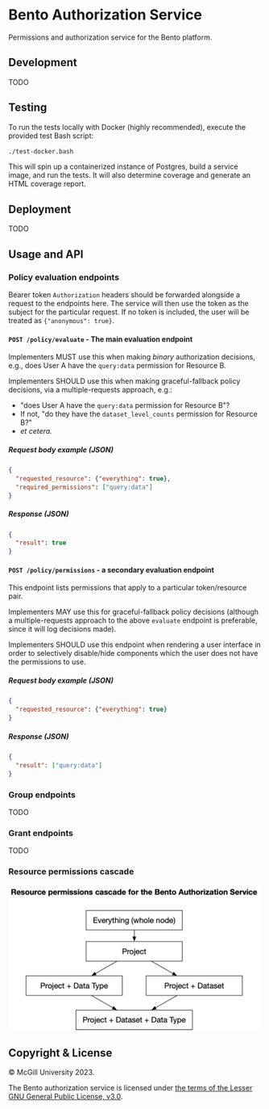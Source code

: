 # Bento Authorization Service

Permissions and authorization service for the Bento platform.




## Development

TODO




## Testing

To run the tests locally with Docker (highly recommended), execute the provided test Bash script:

```bash
./test-docker.bash
```

This will spin up a containerized instance of Postgres, build a service image, and run the tests.
It will also determine coverage and generate an HTML coverage report.




## Deployment

TODO




## Usage and API

### Policy evaluation endpoints

Bearer token `Authorization` headers should be forwarded alongside a request to the endpoints here.
The service will then use the token as the subject for the particular request. If no token is included,
the user will be treated as `{"anonymous": true}`.

#### `POST /policy/evaluate` - The main evaluation endpoint

Implementers MUST use this when making *binary* authorization decisions, e.g., does User A have the 
`query:data` permission for Resource B.

Implementers SHOULD use this when making graceful-fallback policy decisions, via a multiple-requests approach, e.g.:

* "does User A have the `query:data` permission for Resource B"? 
* If not, "do they have the `dataset_level_counts` permission for Resource B?"
* *et cetera.*

##### Request body example (JSON)

```json
{
  "requested_resource": {"everything": true},
  "required_permissions": ["query:data"]
}
```

##### Response (JSON)

```json
{
  "result": true
}
```

#### `POST /policy/permissions` - a secondary evaluation endpoint

This endpoint lists permissions that apply to a particular token/resource pair.

Implementers MAY use this for graceful-fallback policy decisions (although a multiple-requests approach to the above
`evaluate` endpoint is preferable, since it will log decisions made).

Implementers SHOULD use this endpoint when rendering a user interface in order to selectively disable/hide components
which the user does not have the permissions to use.

##### Request body example (JSON)

```json
{
  "requested_resource": {"everything": true}
}
```

##### Response (JSON)

```json
{
  "result": ["query:data"]
}
```


### Group endpoints

TODO


### Grant endpoints

TODO


### Resource permissions cascade

<img src="./docs/permissions_cascade.png" alt="Resource permissions cascade diagram" width="500" height="288" />



## Copyright &amp; License

&copy; McGill University 2023.

The Bento authorization service is licensed under 
[the terms of the Lesser GNU General Public License, v3.0](./LICENSE).
